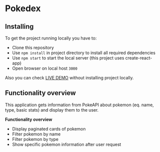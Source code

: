 # Pokedex

## Installing

To get the project running locally you have to:

- Clone this repository
- Use `npm install` in project directory to install all required dependencies
- Use `npm start` to start the local server (this project uses create-react-app)
- Open browser on local host `3000`

Also you can check [LIVE DEMO](https://dogrodnik.github.io/pokedex/) without installing project locally.

## Functionality overview

This application gets information from PokeAPI about pokemon (eq. name, type, basic stats) and display them to the user.

**Functionality overview**

- Display paginated cards of pokemon
- Filter pokemon by name
- Filter pokemon by type
- Show specific pokemon information after user request
